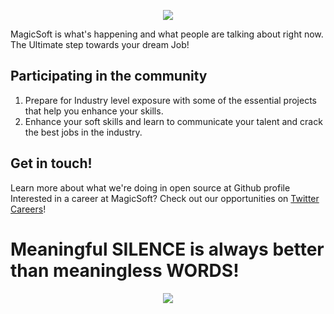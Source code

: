 <p align="center">
<img src="https://user-images.githubusercontent.com/61970444/183135207-1966ab14-07e5-4a07-9572-bfec7b4cb666.gif"/>
</p>

MagicSoft is what's happening and what people are talking about right now.
The Ultimate step towards your dream Job!

## Participating in the community
1. Prepare for Industry level exposure with some of the essential projects that help you enhance your skills.
2. Enhance your soft skills and learn to communicate your talent and crack the best jobs in the industry.

## Get in touch!

Learn more about what we're doing in open source at Github profile
Interested in a career at MagicSoft? Check out our opportunities on [Twitter Careers](https://magicsoft.uz/)!

# Meaningful SILENCE is always better than meaningless WORDS!


<p align="center">
  <img src="https://user-images.githubusercontent.com/61970444/183136663-cefea923-c10c-4738-b496-bc72a1bbe05a.gif" />
</p>
